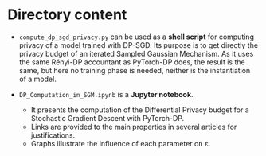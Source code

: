 # Directory content

* `compute_dp_sgd_privacy.py` can be used as a **shell script** for computing privacy of a model trained with DP-SGD. 
 Its purpose is to get directly the privacy budget of an iterated Sampled Gaussian Mechanism. As it uses the same Rényi-DP accountant as PyTorch-DP does, the result is the same, but here no training phase is needed, neither is the instantiation of a model.

* `DP_Computation_in_SGM.ipynb` is a **Jupyter notebook**.
  * It presents the computation of the Differential Privacy budget for a Stochastic Gradient Descent with PyTorch-DP.
  * Links are provided to the main properties in several articles for justifications.
  * Graphs illustrate the influence of each parameter on ε.
